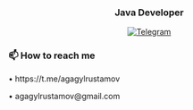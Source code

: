 <div id="header" align="center">
<h3>Java Developer</h3>
</div>
<div id="socials" align="center">
<a href="https://t.me/agagylrustamov">
<img src="https://img.shields.io/badge/Telegram-blue?style-for-the- badge&logo-telegram&logoColor=white" alt="Telegram"/>
</a>
</div>


<h3>📫 How to reach me</h3>
<p>• https://t.me/agagylrustamov</p>
<p>• agagylrustamov@gmail.com</p>















